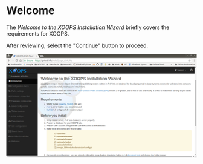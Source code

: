 # Welcome​

The _Welcome to the XOOPS Installation Wizard_ briefly covers the requirements for XOOPS.

After reviewing, select the "Continue" button to proceed.

![XOOPS Installer Introduction](../../.gitbook/assets/installer-02.png)

